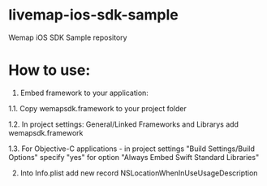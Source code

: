 # livemap-ios-sdk-sample
Wemap iOS SDK Sample repository


# How to use:

1.  Embed framework to your application:
  
  1.1.  Copy wemapsdk.framework to your project folder
  
  1.2.  In project settings: General/Linked Frameworks and Librarys add wemapsdk.framework

  1.3.  For Objective-C applications - in project settings "Build Settings/Build Options" specify "yes" for option "Always Embed Swift Standard Libraries"

2.  Into Info.plist add new record NSLocationWhenInUseUsageDescription
